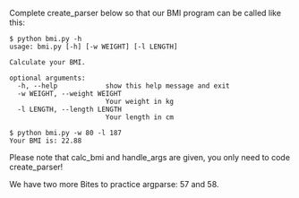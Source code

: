 Complete create_parser below so that our BMI program can be called like this:

    $ python bmi.py -h
    usage: bmi.py [-h] [-w WEIGHT] [-l LENGTH]

    Calculate your BMI.

    optional arguments:
      -h, --help            show this help message and exit
      -w WEIGHT, --weight WEIGHT
                            Your weight in kg
      -l LENGTH, --length LENGTH
                            Your length in cm

    $ python bmi.py -w 80 -l 187
    Your BMI is: 22.88

Please note that calc_bmi and handle_args are given, you only need to code create_parser!

We have two more Bites to practice argparse: 57 and 58.

